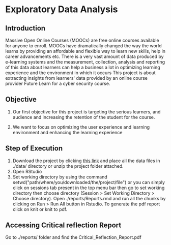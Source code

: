 # Exploratory Data Analysis

## Introduction
Massive Open Online Courses (MOOCs) are free online courses available for anyone to enroll. MOOCs have
dramatically changed the way the world learns by providing an affordable and flexible way to learn new
skills, help in career advancements etc. There is a very vast amount of data produced by e-learning systems
and the measurement, collection, analysis and reporting of this data about learners can help a business a lot
in optimizing learning experience and the environment in which it occurs
This project is about extracting insights from learners' data provided by an online course provider Future
Learn for a cyber security course.

## Objective

1. Our first objective for this project is targeting the serious learners, and audience and increasing the
retention of the student for the course.

2. We want to focus on optimizing the user experience and learning environment and enhancing the
learning experience

## Step of Execution
1. Download the project by clicking [this link](https://github.com/JyotsnaVerma19/CSC8631_EDA_DM) and place all the data files in ./data/ directory or  unzip the project folder attached.
2. Open RStudio
3. Set working directory by using the command setwd("path/where/you/downloaded/the/project/file") or you can simply click on sessions tab present in the top menu bar then go to set working directory then choose directory (Session > Set Working Directory > Choose directory).
Open ./reports/Reports.rmd and run all the chunks by clicking on Run > Run All button in Rstudio.
To generate the pdf report click on knit or knit to pdf.

## Accessing Critical reflection Report
Go to ./reports/ folder and find the Critical_Reflection_Report.pdf

